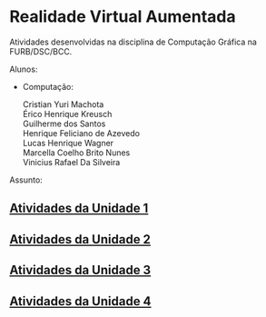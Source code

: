 # Realidade Virtual Aumentada

Atividades desenvolvidas na disciplina de Computação Gráfica na FURB/DSC/BCC.  

Alunos:  

- Computação:  

  Cristian Yuri Machota  
  Érico Henrique Kreusch  
  Guilherme dos Santos  
  Henrique Feliciano de Azevedo  
  Lucas Henrique Wagner  
  Marcella Coelho Brito Nunes  
  Vinicius Rafael Da Silveira  

Assunto:  

## [Atividades da Unidade 1](unidade_1 "Atividades da Unidade 1")  

## [Atividades da Unidade 2](unidade_2 "Atividades da Unidade 2")  

## [Atividades da Unidade 3](unidade_3 "Atividades da Unidade 3")  

## [Atividades da Unidade 4](unidade_4 "Atividades da Unidade 4")  
